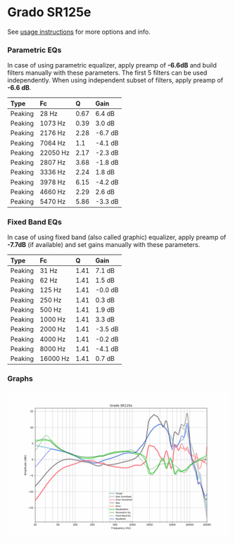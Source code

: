 # Grado SR125e
See [usage instructions](https://github.com/jaakkopasanen/AutoEq#usage) for more options and info.

### Parametric EQs
In case of using parametric equalizer, apply preamp of **-6.6dB** and build filters manually
with these parameters. The first 5 filters can be used independently.
When using independent subset of filters, apply preamp of **-6.6 dB**.

| Type    | Fc       |    Q | Gain    |
|:--------|:---------|:-----|:--------|
| Peaking | 28 Hz    | 0.67 | 6.4 dB  |
| Peaking | 1073 Hz  | 0.39 | 3.0 dB  |
| Peaking | 2176 Hz  | 2.28 | -6.7 dB |
| Peaking | 7064 Hz  | 1.1  | -4.1 dB |
| Peaking | 22050 Hz | 2.17 | -2.3 dB |
| Peaking | 2807 Hz  | 3.68 | -1.8 dB |
| Peaking | 3336 Hz  | 2.24 | 1.8 dB  |
| Peaking | 3978 Hz  | 6.15 | -4.2 dB |
| Peaking | 4660 Hz  | 2.29 | 2.6 dB  |
| Peaking | 5470 Hz  | 5.86 | -3.3 dB |

### Fixed Band EQs
In case of using fixed band (also called graphic) equalizer, apply preamp of **-7.7dB**
(if available) and set gains manually with these parameters.

| Type    | Fc       |    Q | Gain    |
|:--------|:---------|:-----|:--------|
| Peaking | 31 Hz    | 1.41 | 7.1 dB  |
| Peaking | 62 Hz    | 1.41 | 1.5 dB  |
| Peaking | 125 Hz   | 1.41 | -0.0 dB |
| Peaking | 250 Hz   | 1.41 | 0.3 dB  |
| Peaking | 500 Hz   | 1.41 | 1.9 dB  |
| Peaking | 1000 Hz  | 1.41 | 3.3 dB  |
| Peaking | 2000 Hz  | 1.41 | -3.5 dB |
| Peaking | 4000 Hz  | 1.41 | -0.2 dB |
| Peaking | 8000 Hz  | 1.41 | -4.1 dB |
| Peaking | 16000 Hz | 1.41 | 0.7 dB  |

### Graphs
![](./Grado%20SR125e.png)
